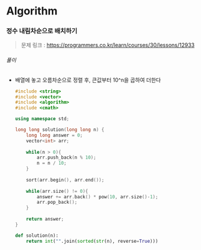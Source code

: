 # Algorithm

### 정수 내림차순으로 배치하기

> 문제 링크 : https://programmers.co.kr/learn/courses/30/lessons/12933



###### 풀이

* 배열에 놓고 오름차순으로 정렬 후, 큰값부터 10^n을 곱하여 더한다

  ```c++
  #include <string>
  #include <vector>
  #include <algorithm>
  #include <cmath>
  
  using namespace std;
  
  long long solution(long long n) {
      long long answer = 0;
      vector<int> arr;
      
      while(n > 0){
          arr.push_back(n % 10);
          n = n / 10;
      }
      
      sort(arr.begin(), arr.end());
      
      while(arr.size() != 0){
          answer += arr.back() * pow(10, arr.size()-1);
          arr.pop_back();
      }
      
      return answer;
  }
  ```

  
  
  ```python
  def solution(n):
      return int("".join(sorted(str(n), reverse=True)))
  ```
  
  